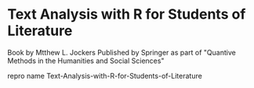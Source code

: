# Text Analysis with R for Students of Literature
Book by Mtthew L. Jockers
Published by Springer
as part of "Quantive Methods in the Humanities and Social Sciences"

repro name Text-Analysis-with-R-for-Students-of-Literature
